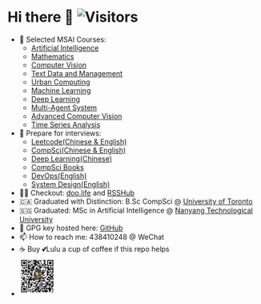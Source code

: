# Hi there 👋  ![Visitors](https://api.visitorbadge.io/api/visitors?path=github.com%2Fian729&label=VISITORS&labelColor=%23d9e3f0&countColor=%23555555&style=flat-square)
- 📖 Selected MSAI Courses:
  * [Artificial Intelligence](https://github.com/Ian729/AI6101-INTRODUCTION-TO-AI-AI-ETHICS)
  * [Mathematics](https://github.com/Ian729/AI6104-MATHEMATICS-FOR-ARTIFICIAL-INTELLIGENCE)
  * [Computer Vision](https://github.com/Ian729/AI6121-COMPUTER-VISION)
  * [Text Data and Management](https://github.com/Ian729/AI6122-Text-Data-Management-Analysis)
  * [Urban Computing](https://github.com/Ian729/AI6128-URBAN-COMPUTING)
  * [Machine Learning](https://github.com/Ian729/AI6102-MACHINE-LEARNING-METHODOLOGIES-AND-APPLICATIONS)
  * [Deep Learning](https://github.com/Ian729/AI6103-DEEP-LEARNING-APPLICATIONS)
  * [Multi-Agent System](https://github.com/Ian729/AI6125-MULTI-AGENT-SYSTEM)
  * [Advanced Computer Vision](https://github.com/Ian729/AI6126-ADVANCED-COMPUTER-VISION)
  * [Time Series Analysis](https://github.com/Ian729/AI6123-TIME-SERIES-ANALYSIS)
- 📖 Prepare for interviews:
  * [Leetcode(Chinese & English)](https://github.com/Ian729/leetcode)
  * [CompSci(Chinese & English)](https://github.com/Ian729/interview)
  * [Deep Learning(Chinese)](https://github.com/Ian729/DeepLearning-500-questions)
  * [CompSci Books](https://github.com/Ian729/CS-Books)
  * [DevOps(English)](https://github.com/Ian729/90DaysOfDevOps)
  * [System Design(English)](https://github.com/Ian729/system-design-resources)
- 👨‍💻 Checkout: [doo.life](https://daysmatter.herokuapp.com) and [RSSHub](https://rsssub.herokuapp.com)
- 🇨🇦 Graduated with Distinction: B.Sc CompSci @ [University of Toronto](https://www.utoronto.ca/)
- 🇸🇬 Graduated: MSc in Artificial Intelligence @ [Nanyang Technological University](https://www.ntu.edu.sg/)
- 🔑 GPG key hosted here: [GitHub](https://github.com/ian729.gpg)
- 📫 How to reach me: 438410248 @ WeChat
- ☕️ Buy 💕Lulu a cup of coffee if this repo helps
- <img src="apay.jpg"  width=15% height=15%>
